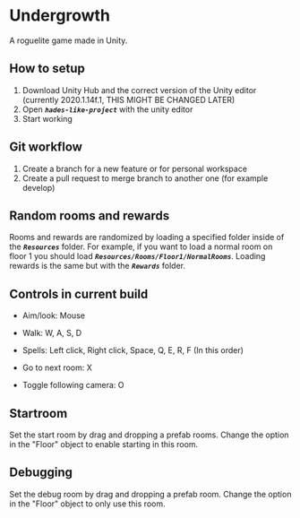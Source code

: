 # Undergrowth
A roguelite game made in Unity.

## How to setup
1. Download Unity Hub and the correct version of the Unity editor (currently 2020.1.14f.1, THIS MIGHT BE CHANGED LATER)
2. Open ***`hades-like-project`*** with the unity editor
3. Start working

## Git workflow
1. Create a branch for a new feature or for personal workspace
2. Create a pull request to merge branch to another one (for example develop)

## Random rooms and rewards
Rooms and rewards are randomized by loading a specified folder inside of the ***`Resources`*** folder. For example, if you want to load a normal room on floor 1 you should load ***`Resources/Rooms/Floor1/NormalRooms`***. Loading rewards is the same but with the ***`Rewards`*** folder.

## Controls in current build

* Aim/look: Mouse 

* Walk: W, A, S, D

* Spells: Left click, Right click, Space, Q, E, R, F (In this order)

* Go to next room: X

* Toggle following camera: O

## Startroom
Set the start room by drag and dropping a prefab rooms.
Change the option in the "Floor" object to enable starting in this room.

## Debugging
Set the debug room by drag and dropping a prefab room.
Change the option in the "Floor" object to only use this room.


